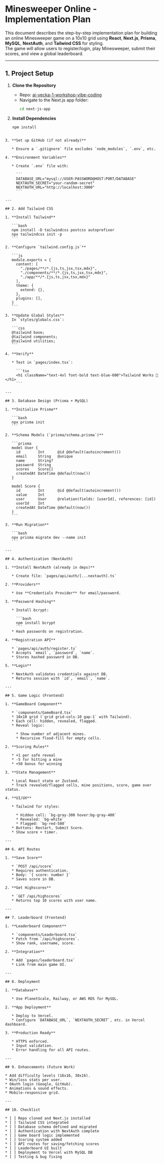 # Minesweeper Online - Implementation Plan

This document describes the step-by-step implementation plan for building an online Minesweeper game on a 10x10 grid using **React**, **Next.js**, **Prisma**, **MySQL**, **NextAuth**, and **Tailwind CSS** for styling.  
The game will allow users to register/login, play Minesweeper, submit their scores, and view a global leaderboard.

---

## 1. Project Setup

1. **Clone the Repository**

   - Repo: [ai-vecka-1-workshop-vibe-coding](https://github.com/Chas-Henrik/ai-vecka-1-workshop-vibe-coding/tree/main/next-js-app)
   - Navigate to the Next.js app folder:
     ```bash
     cd next-js-app
     ```

2. **Install Dependencies**
   ```bash
   npm install
   ```

````

3. **Set up GitHub (if not already)**

   * Ensure a `.gitignore` file excludes `node_modules`, `.env`, etc.

4. **Environment Variables**

   * Create `.env` file with:

     ```
     DATABASE_URL="mysql://USER:PASSWORD@HOST:PORT/DATABASE"
     NEXTAUTH_SECRET="your-random-secret"
     NEXTAUTH_URL="http://localhost:3000"
     ```

---

## 2. Add Tailwind CSS

1. **Install Tailwind**

   ```bash
   npm install -D tailwindcss postcss autoprefixer
   npx tailwindcss init -p
   ```

2. **Configure `tailwind.config.js`**

   ```js
   module.exports = {
     content: [
       "./pages/**/*.{js,ts,jsx,tsx,mdx}",
       "./components/**/*.{js,ts,jsx,tsx,mdx}",
       "./app/**/*.{js,ts,jsx,tsx,mdx}"
     ],
     theme: {
       extend: {},
     },
     plugins: [],
   }
   ```

3. **Update Global Styles**
   In `styles/globals.css`:

   ```css
   @tailwind base;
   @tailwind components;
   @tailwind utilities;
   ```

4. **Verify**

   * Test in `pages/index.tsx`:

     ```tsx
     <h1 className="text-4xl font-bold text-blue-600">Tailwind Works 🚀</h1>
     ```

---

## 3. Database Design (Prisma + MySQL)

1. **Initialize Prisma**

   ```bash
   npx prisma init
   ```

2. **Schema Models (`prisma/schema.prisma`)**

   ```prisma
   model User {
     id        Int      @id @default(autoincrement())
     email     String   @unique
     name      String?
     password  String
     scores    Score[]
     createdAt DateTime @default(now())
   }

   model Score {
     id        Int      @id @default(autoincrement())
     value     Int
     user      User     @relation(fields: [userId], references: [id])
     userId    Int
     createdAt DateTime @default(now())
   }
   ```

3. **Run Migration**

   ```bash
   npx prisma migrate dev --name init
   ```

---

## 4. Authentication (NextAuth)

1. **Install NextAuth (already in deps)**

   * Create file: `pages/api/auth/[...nextauth].ts`

2. **Providers**

   * Use **Credentials Provider** for email/password.

3. **Password Hashing**

   * Install bcrypt:

     ```bash
     npm install bcrypt
     ```
   * Hash passwords on registration.

4. **Registration API**

   * `pages/api/auth/register.ts`
   * Accepts `email`, `password`, `name`.
   * Stores hashed password in DB.

5. **Login**

   * NextAuth validates credentials against DB.
   * Returns session with `id`, `email`, `name`.

---

## 5. Game Logic (Frontend)

1. **GameBoard Component**

   * `components/GameBoard.tsx`
   * 10x10 grid (`grid grid-cols-10 gap-1` with Tailwind).
   * Each cell: hidden, revealed, flagged.
   * Reveal logic:

     * Show number of adjacent mines.
     * Recursive flood-fill for empty cells.

2. **Scoring Rules**

   * +1 per safe reveal
   * -5 for hitting a mine
   * +50 bonus for winning

3. **State Management**

   * Local React state or Zustand.
   * Track revealed/flagged cells, mine positions, score, game over status.

4. **UI/UX**

   * Tailwind for styles:

     * Hidden cell: `bg-gray-300 hover:bg-gray-400`
     * Revealed: `bg-white`
     * Flagged: `bg-red-500`
   * Buttons: Restart, Submit Score.
   * Show score + timer.

---

## 6. API Routes

1. **Save Score**

   * `POST /api/score`
   * Requires authentication.
   * Body: `{ score: number }`
   * Saves score in DB.

2. **Get Highscores**

   * `GET /api/highscores`
   * Returns top 10 scores with user name.

---

## 7. Leaderboard (Frontend)

1. **Leaderboard Component**

   * `components/Leaderboard.tsx`
   * Fetch from `/api/highscores`.
   * Show rank, username, score.

2. **Integration**

   * Add `pages/leaderboard.tsx`
   * Link from main game UI.

---

## 8. Deployment

1. **Database**

   * Use PlanetScale, Railway, or AWS RDS for MySQL.

2. **App Deployment**

   * Deploy to Vercel.
   * Configure `DATABASE_URL`, `NEXTAUTH_SECRET`, etc. in Vercel dashboard.

3. **Production Ready**

   * HTTPS enforced.
   * Input validation.
   * Error handling for all API routes.

---

## 9. Enhancements (Future Work)

* Add difficulty levels (16x16, 30x16).
* Win/loss stats per user.
* OAuth login (Google, GitHub).
* Animations & sound effects.
* Mobile-responsive grid.

---

## 10. Checklist

* [ ] Repo cloned and Next.js installed
* [ ] Tailwind CSS integrated
* [ ] Database schema defined and migrated
* [ ] Authentication with NextAuth complete
* [ ] Game board logic implemented
* [ ] Scoring system added
* [ ] API routes for saving/fetching scores
* [ ] Leaderboard UI built
* [ ] Deployment to Vercel with MySQL DB
* [ ] Testing & bug fixing


````
